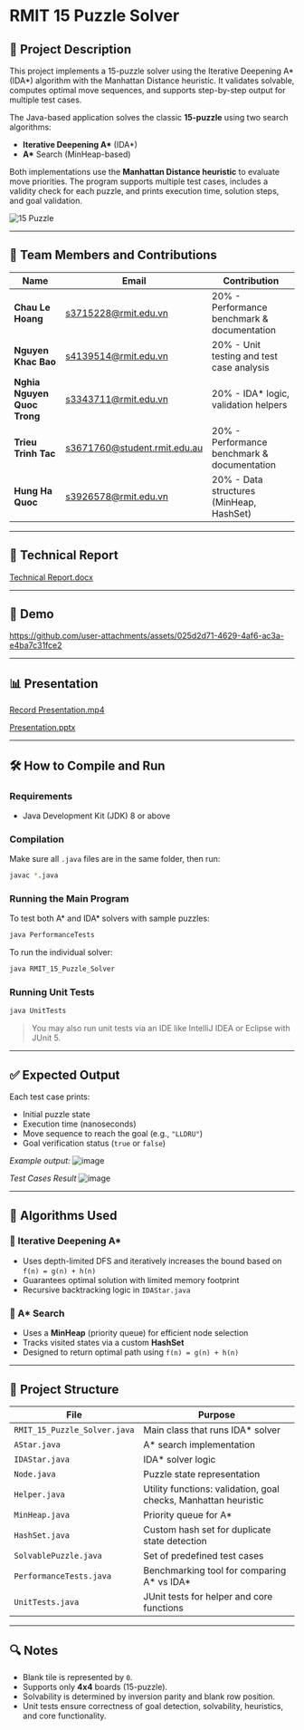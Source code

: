 
# RMIT 15 Puzzle Solver

## 📌 Project Description

This project implements a 15-puzzle solver using the Iterative Deepening A* (IDA*) algorithm with the Manhattan Distance heuristic. It validates solvable, computes optimal move sequences, and supports step-by-step output for multiple test cases.

The Java-based application solves the classic **15-puzzle** using two search algorithms:

- **Iterative Deepening A\*** (IDA\*)
- **A\*** Search (MinHeap-based)

Both implementations use the **Manhattan Distance heuristic** to evaluate move priorities. The program supports multiple test cases, includes a validity check for each puzzle, and prints execution time, solution steps, and goal validation.

![15 Puzzle](https://github.com/user-attachments/assets/6c29879c-3d75-43b9-ad62-c4d482ed602e)

---

## 👥 Team Members and Contributions

| Name                                | Email                              | Contribution             |
|-------------------------------------|------------------------------------|--------------------------|
| **Chau Le Hoang**                   | s3715228@rmit.edu.vn               | 20% - Performance benchmark & documentation |
| **Nguyen Khac Bao**                 | s4139514@rmit.edu.vn               | 20% - Unit testing and test case analysis|
| **Nghia Nguyen Quoc Trong**         | s3343711@rmit.edu.vn               | 20% - IDA\* logic, validation helpers|
| **Trieu Trinh Tac**                 | s3671760@student.rmit.edu.au       | 20% - Performance benchmark & documentation |
| **Hung Ha Quoc**                    | s3926578@rmit.edu.vn               | 20% - Data structures (MinHeap, HashSet) |

---

## 📃 Technical Report
[Technical Report.docx](https://rmiteduau-my.sharepoint.com/:f:/g/personal/s4139514_rmit_edu_vn/EiTQblvHHcNEmV4_WEk4f7gBpG9MWXdRSg-h7_LVAkdEzQ?e=dWfKUL)

---

## 🎥 Demo
https://github.com/user-attachments/assets/025d2d71-4629-4af6-ac3a-e4ba7c31fce2

---

## 📊 Presentation
[Record Presentation.mp4](https://rmiteduau-my.sharepoint.com/:f:/g/personal/s4139514_rmit_edu_vn/EiTQblvHHcNEmV4_WEk4f7gBpG9MWXdRSg-h7_LVAkdEzQ?e=dWfKUL)

[Presentation.pptx](https://rmiteduau-my.sharepoint.com/:f:/g/personal/s4139514_rmit_edu_vn/EiTQblvHHcNEmV4_WEk4f7gBpG9MWXdRSg-h7_LVAkdEzQ?e=dWfKUL)

---

## 🛠 How to Compile and Run

### Requirements
- Java Development Kit (JDK) 8 or above

### Compilation
Make sure all `.java` files are in the same folder, then run:

```bash
javac *.java
```

### Running the Main Program
To test both A\* and IDA\* solvers with sample puzzles:

```bash
java PerformanceTests
```

To run the individual solver:

```bash
java RMIT_15_Puzzle_Solver
```

### Running Unit Tests

```bash
java UnitTests
```

> You may also run unit tests via an IDE like IntelliJ IDEA or Eclipse with JUnit 5.

---

## ✅ Expected Output

Each test case prints:
- Initial puzzle state
- Execution time (nanoseconds)
- Move sequence to reach the goal (e.g., `"LLDRU"`)
- Goal verification status (`true` or `false`)

_Example output:_
![image](https://github.com/user-attachments/assets/000f3b9e-109b-4ce6-8bfc-cafa7d881874)


_Test Cases Result_
![image](https://github.com/user-attachments/assets/797208b0-6ddf-4a1a-8d5f-cb6e93aecd4f)


---

## 🧠 Algorithms Used

### 🔹 Iterative Deepening A\*
- Uses depth-limited DFS and iteratively increases the bound based on `f(n) = g(n) + h(n)`
- Guarantees optimal solution with limited memory footprint
- Recursive backtracking logic in `IDAStar.java`

### 🔹 A\* Search
- Uses a **MinHeap** (priority queue) for efficient node selection
- Tracks visited states via a custom **HashSet**
- Designed to return optimal path using `f(n) = g(n) + h(n)`

---

## 📂 Project Structure

| File                   | Purpose |
|------------------------|---------|
| `RMIT_15_Puzzle_Solver.java` | Main class that runs IDA\* solver |
| `AStar.java`           | A\* search implementation |
| `IDAStar.java`         | IDA\* solver logic |
| `Node.java`            | Puzzle state representation |
| `Helper.java`          | Utility functions: validation, goal checks, Manhattan heuristic |
| `MinHeap.java`         | Priority queue for A\* |
| `HashSet.java`         | Custom hash set for duplicate state detection |
| `SolvablePuzzle.java`  | Set of predefined test cases |
| `PerformanceTests.java`| Benchmarking tool for comparing A\* vs IDA\* |
| `UnitTests.java`       | JUnit tests for helper and core functions |

---

## 🔍 Notes

- Blank tile is represented by `0`.
- Supports only **4x4** boards (15-puzzle).
- Solvability is determined by inversion parity and blank row position.
- Unit tests ensure correctness of goal detection, solvability, heuristics, and core functionality.

